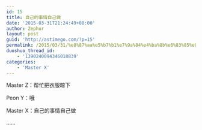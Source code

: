 ```yaml
---
id: 15
title: 自己的事情自己做
date: '2015-03-31T21:24:49+08:00'
author: Zephur
layout: post
guid: 'http://astimego.com/?p=15'
permalink: /2015/03/31/%e8%87%aa%e5%b7%b1%e7%9a%84%e4%ba%8b%e6%83%85%e8%87%aa%e5%b7%b1%e5%81%9a/
duoshuo_thread_id:
    - '1390240094346018839'
categories:
    - 'Master X'
---
```


Master Z：帮忙把衣服晾下

Peon Y：哦

Master X：自己的事情自己做

……